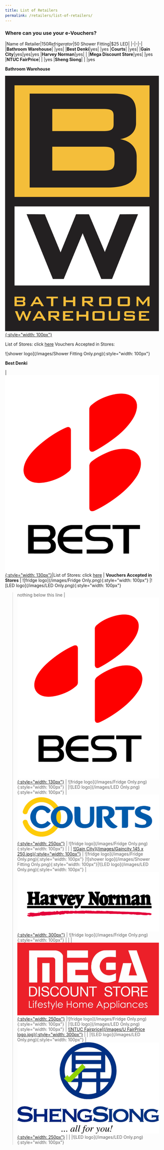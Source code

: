 ```yaml
---
title: List of Retailers
permalink: /retailers/list-of-retailers/
---
```


### Where can you use your e-Vouchers?

|Name of Retailer|$150 Refrigerator|$50 Shower Fitting|$25 LED|
|-|-|-|
|**Bathroom Warehouse**| |yes|
|**Best Denki**|yes| |yes
|**Courts**| |yes|
|**Gain City**|yes|yes|yes
|**Harvey Norman**|yes| |
|**Mega Discount Store**|yes| |yes
|**NTUC FairPrice**| | |yes
|**Sheng Siong**| | |yes


**Bathroom Warehouse**

[![Bathroom Warehouse](/images/bathroomwarehouse-logo.png){:style="width: 100px"}](https://bathroomwarehouse.com.sg/contact/)

List of Stores: click [here](https://bathroomwarehouse.com.sg/contact/)
Vouchers Accepted in Stores:

![shower logo](/images/Shower Fitting Only.png){:style="width: 100px"}    




**Best Denki**

| [![Best Denki](/images/bestdenki.jpg){:style="width: 130px"}](https://www.bestdenki.com.sg/store-locator)|List of Stores: click [here](https://www.bestdenki.com.sg/store-locator)
| **Vouchers Accepted in Stores**  |  ![fridge logo](/images/Fridge Only.png){:style="width: 100px"} |![LED logo](/images/LED Only.png){:style="width: 100px"}  


> nothing below this line
| [![Best Denki](/images/bestdenki.jpg){:style="width: 130px"}](https://www.bestdenki.com.sg/store-locator) | ![fridge logo](/images/Fridge Only.png){:style="width: 100px"} | |![LED logo](/images/LED Only.png){:style="width: 100px"}
| [![Courts](/images/Courtslogo.png){:style="width: 250px"}](https://www.courts.com.sg/) | ![fridge logo](/images/Fridge Only.png){:style="width: 100px"} | | 
| [![Gain City](/images/Gaincity 145 x 250.jpg){:style="width: 100px"}](https://www.gaincity.com/customer-service/store-locations) | ![fridge logo](/images/Fridge Only.png){:style="width: 100px"} |![shower logo](/images/Shower Fitting Only.png){:style="width: 100px"}|![LED logo](/images/LED Only.png){:style="width: 100px"}
| [![Harvey Norman](/images/HN-Logo.png){:style="width: 300px"}](https://www.harveynorman.com.sg/store-finder.html) | ![fridge logo](/images/Fridge Only.png){:style="width: 100px"} | | 
| [![Mega Discount Store](/images/megadiscountstore.png){:style="width: 250px"}](https://megadiscountstore.com.sg/pages/contact-us) |![fridge logo](/images/Fridge Only.png){:style="width: 100px"} | |![LED logo](/images/LED Only.png){:style="width: 100px"}
| [![NTUC Fairprice](/images/U FairPrice logo.jpg){:style="width: 300px"}](https://www.fairprice.com.sg/store-locator) | | |![LED logo](/images/LED Only.png){:style="width: 100px"}
| [![Sheng Siong](/images/ShengSiongWT(Centre).jpg){:style="width: 250px"}](https://corporate.shengsiong.com.sg/store-locator/) | | |![LED logo](/images/LED Only.png){:style="width: 100px"}
